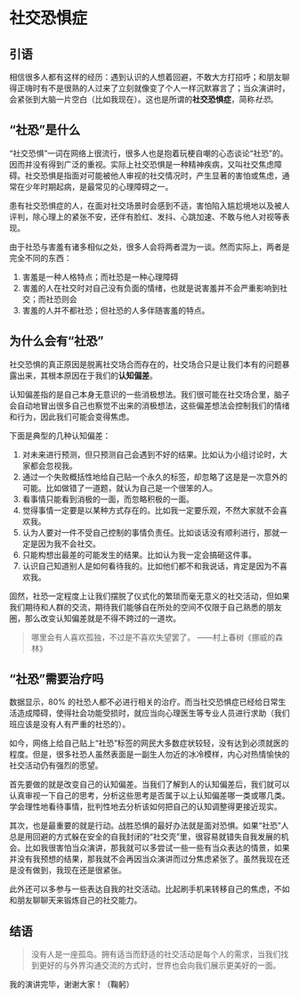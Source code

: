# 社交恐惧症

## 引语

相信很多人都有这样的经历：遇到认识的人想着回避，不敢大方打招呼；和朋友聊得正嗨时有不是很熟的人过来了立刻就像变了个人一样沉默寡言了；当众演讲时，会紧张到大脑一片空白（比如我现在）。这也是所谓的**社交恐惧症**，简称*社恐*。

## “社恐”是什么

“社交恐惧”一词在网络上很流行，很多人也是抱着玩梗自嘲的心态谈论“社恐”的。因而并没有得到广泛的重视。实际上社交恐惧是一种精神疾病，又叫社交焦虑障碍。社交恐惧是指面对可能被他人审视的社交情况时，产生显著的害怕或焦虑，通常在少年时期起病，是最常见的心理障碍之一。

患有社交恐惧症的人，在面对社交场景时会感到不适，害怕陷入尴尬境地以及被人评判，除心理上的紧张不安，还伴有脸红、发抖、心跳加速、不敢与他人对视等表现。

由于社恐与害羞有诸多相似之处，很多人会将两者混为一谈。然而实际上，两者是完全不同的东西：
1. 害羞是一种人格特点；而社恐是一种心理障碍
2. 害羞的人在社交时对自己没有负面的情绪，也就是说害羞并不会严重影响到社交；而社恐则会
3. 害羞的人并不都社恐；但社恐的人多伴随害羞的特点。

## 为什么会有“社恐”

社交恐惧的真正原因是脱离社交场合而存在的，社交场合只是让我们本有的问题暴露出来，其根本原因在于我们的**认知偏差**。

认知偏差指的是自己本身无意识的一些消极想法。我们很可能在社交场合里，脑子会自动地冒出很多自己也察觉不出来的消极想法，这些偏差想法会控制我们的情绪和行为，因此我们可能会变得焦虑。

下面是典型的几种认知偏差：
1. 对未来进行预测，但只预测自己会遇到不好的结果。比如认为小组讨论时，大家都会忽视我。
2. 通过一个失败概括性地给自己贴一个永久的标签，却忽略了这是是一次意外的可能。比如做错了一道题，就认为自己是一个很笨的人。
3. 看事情只能看到消极的一面，而忽略积极的一面。
4. 觉得事情一定要是以某种方式存在的。比如我一定要乐观，不然大家就不会喜欢我。
5. 认为人要对一件不受自己控制的事情负责任。比如谈话没有顺利进行，那就一定是因为我不会社交。
6. 只能构想出最差的可能发生的结果。比如认为我一定会搞砸这件事。
7. 认识自己知道别人是如何看待我的。比如他们都不和我说话，肯定是因为不喜欢我。

固然，社恐一定程度上让我们摆脱了仪式化的繁琐而毫无意义的社交活动，但如果我们期待和人群的交流，期待我们能够自在所处的空间不仅限于自己熟悉的朋友圈，那么改变认知偏差就是不得不跨过的一道坎。

> 哪里会有人喜欢孤独，不过是不喜欢失望罢了。
> ——村上春树《挪威的森林》

## “社恐”需要治疗吗

数据显示，$80\%$ 的社恐人都不必进行相关的治疗。而当社交恐惧症已经给日常生活造成障碍，使得社会功能受损时，就应当向心理医生等专业人员进行求助（我们班应该是没有人有严重的社恐的）。

如今，网络上给自己贴上“社恐”标签的网民大多数症状较轻，没有达到必须就医的程度。但是，很多社恐人虽然表面是一副生人勿近的冰冷模样，内心对热情愉快的社交活动仍有强烈的愿望。

首先要做的就是改变自己的认知偏差。当我们了解到人的认知偏差后，我们就可以认真审视一下自己的思考，分析这些思考是否属于以上认知偏差哪一类或哪几类。学会理性地看待事情，批判性地去分析该如何把自己的认知调整得更接近现实。

其次，也是最重要的就是行动。战胜恐惧的最好办法就是面对恐惧。如果“社恐”人总是用回避的方式躲在安全的自我封闭的“社交壳”里，很容易就错失自我发展的机会。比如我很害怕当众演讲，那我就可以多尝试一些一些有当众表达的情景，如果并没有我预想的结果，那我就不会再因当众演讲而过分焦虑紧张了。虽然我现在还是没有做到，我现在还是很紧张。

此外还可以多参与一些表达自我的社交活动。比起刷手机来转移自己的焦虑，不如和朋友聊聊天来锻炼自己的社交能力。

## 结语

>没有人是一座孤岛。拥有适当而舒适的社交活动是每个人的需求，当我们找到更好的与外界沟通交流的方式时，世界也会向我们展示更美好的一面。

我的演讲完毕，谢谢大家！（鞠躬）